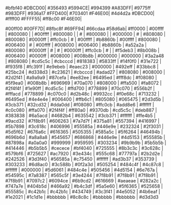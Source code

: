  #bfbf40 #DBCD00| #356493 #5994CE| #994399 #A83DFF| #9775ff #983DFF| #936a17 #FFD400| #703401 #F46E00| #4d4d2a #DBCD00| #ffff00 #FFFF55| #ff8c00 #F46E00|
 
 #00ff00 #00FF7D| #8fbc8f #69FF94| #66cdaa #58d6ab| #ff0000 | #00ffff | #800080 |  | #00ffff | #800080 |  | # | #800080 |  | #000000 | # | #808080 | #800080 | #0000ff | #ffc0cb | # | #00ffff | #b8860b | #00ffff | #800080 | #006400 | # | #00ffff | #008000 | #006400 | #b8860b | #a52a2a | #800080 | #0000ff | # | # | #0000ff | #ffc0cb | # |  | #f5deb3 | #8b008b | #006400 | #0000ff | #008000 | #008b8b | #000000 | #000000 | #3a2a48 | #808080 | #cd5c5c | #cbcccd | #818383 | #5833ff | #14f0f0 | #31e722 | #f935f8 | #fc391f | #e9ebeb | #eaec23 | #000000 | #492eff | #33bbc8 | #25bc24 | #d338d3 | #c23621 | #cbcccd | #adad27 | #808080 | #008000 | #2d2f41 | #a9a9a9 | #87cefa | #ee82ee | #6495ed | #fff8dc | #f08080 | #5f9ea0 | #008b8b | #696969 | #70a070 | #808000 | #ffa500 | #fa8072 | #2f4f4f | #1e90ff | #cd5c5c | #ffd700 | #778899 | #70c070 | #556b2f | #fffacd | #778899 | #c070c0 | #d2b48c | #9932cc | #f0e68c | #713232 | #6495ed | #4e4e4e | #006400 | #ffb6c1 | #805080 | #065475 | #2d3d5b | #3cb371 | #32cd32 | #dda0dd | #f08080 | #ffc0cb | #add8e6 | #ffffff | #c0c080 | #ffa070 | #2f4f4f | #ff80a0 | #9370db | #cd5c5c | #deb887 | #383838 | #6a5acd | #4682b4 | #635542 | #3cb371 | #ffffff | #ffe4b5 | #9acd32 | #7f8b91 | #606263 | #7a7d7f | #375a81 | #557394 | #416997 | #5b7898 | #3c618c | #406996 | #55585a | #446e9e | #232324 | #2f3031 | #5d5f62 | #676a6c | #616365 | #505355 | #585a5c | #5f6264 | #46494b | #696b6d | #a8a8a8 | #545657 | #686868 | #446e9e | #4d5153 | #55585b | #87898a | #a0a0a0 | #999999 | #959595 | #303234 | #9b9b9b | #5b5b5b | #414446 | #b5b5b5 | #cecece | #bf4040 | #725555 | #8b3c3c | #3c628c | #579bf6 | #725627 | #ac7920 | #3e434c | #555c68 | #77797a | #2b2d2e | #242526 | #3d3f40 | #56585a | #c75450 | #ffffff | #ad3b37 | #353739 | #303233 | #6d8ac0 | #3c588b | #0f2a3d | #505254 | #484c4f | #4c87c8 | #ffffff | #000000 | #5d6061 | #484c4e | #505456 | #4d5154 | #6e767a | #54595c | #7a8387 | #565c5f | #3e4244 | #7f8b91 | #7f8b91 | #7f8b91 | #7f8b91 | #7097c2 | #6094ce | #6b9cd2 | #616669 | #aeaeae | #282a2c | #747a7e | #404b5d | #466a92 | #b4c3df | #5a5e60 | #5f6365 | #525658 | #55585c | #c42b1c | #c42b1c | #434749 | #3c3f41 | #4e5052 | #4b6eaf | #1e2021 | #1c1d1e | #bbbbbb | #8c8c8c | #bbbbbb | #bbbbbb | #d3d3d3




